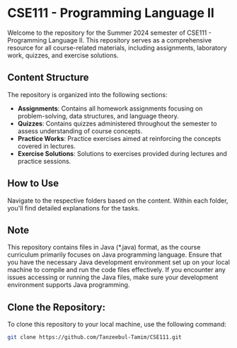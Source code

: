 # CSE111 - Programming Language II

Welcome to the repository for the Summer 2024 semester of CSE111 - Programming Language II. This repository serves as a comprehensive resource for all course-related materials, including assignments, laboratory work, quizzes, and exercise solutions.

## Content Structure

The repository is organized into the following sections:

- **Assignments**: Contains all homework assignments focusing on problem-solving, data structures, and language theory.
- **Quizzes**: Contains quizzes administered throughout the semester to assess understanding of course concepts.
- **Practice Works**: Practice exercises aimed at reinforcing the concepts covered in lectures.
- **Exercise Solutions**: Solutions to exercises provided during lectures and practice sessions.

## How to Use

Navigate to the respective folders based on the content. Within each folder, you'll find detailed explanations for the tasks.

## Note

This repository contains files in Java (*.java) format, as the course curriculum primarily focuses on Java programming language. Ensure that you have the necessary Java development environment set up on your local machine to compile and run the code files effectively. If you encounter any issues accessing or running the Java files, make sure your development environment supports Java programming.

## Clone the Repository:

To clone this repository to your local machine, use the following command:

```sh
git clone https://github.com/Tanzeebul-Tamim/CSE111.git
```
